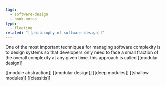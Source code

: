 ```yaml
---
tags:
  - software-design
  - book-notes
type:
  - fleeting
related: "[[philosophy of software design]]"
---
```

One of the most important techniques for managing software complexity is to design systems so that developers only need to face a small fraction of the overall complexity at any given time. this approach is called [[modular design]]

[[module abstraction]]
[[modular design]]
[[deep modules]]
[[shallow modules]]
[[classitis]]
